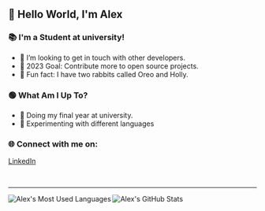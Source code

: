 ## 👋 Hello World, I'm Alex 

### 📚 I'm a Student at university!
- 👯 I’m looking to get in touch with other developers.
- 🥅 2023 Goal: Contribute more to open source projects.
- 🐇 Fun fact: I have two rabbits called Oreo and Holly.

### 🟢 What Am I Up To?
- 💪 Doing my final year at university.
- 🧪 Experimenting with different languages

### 🌐 Connect with me on:
[LinkedIn][linkedin]

<br />

---

<img align="left" alt="Alex's Most Used Languages" src="https://github-readme-stats.vercel.app/api/top-langs/?username=hexbun&layout=compact&title_color=fff&icon_color=79ff97&text_color=9f9f9f&bg_color=151515" />
<img align="left" alt="Alex's GitHub Stats" src="https://github-readme-stats.vercel.app/api/?username=hexbun&show_icons=true&title_color=fff&icon_color=79ff97&text_color=9f9f9f&bg_color=151515" />

[linkedin]: https://www.linkedin.com/in/alex-betts-1a98b9167
